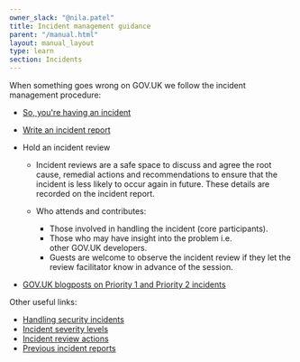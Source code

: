 ```yaml
---
owner_slack: "@nila.patel"
title: Incident management guidance
parent: "/manual.html"
layout: manual_layout
type: learn
section: Incidents
---
```


When something goes wrong on GOV.UK we follow the incident management procedure:

- [So, you're having an incident](incident-what-to-do.html)
- [Write an incident report](incident-reports.html)
- Hold an incident review
  - Incident reviews are a safe space to discuss and agree the root cause, remedial actions and recommendations to ensure that the incident is less likely to occur again in future. These details are recorded on the incident report.

  - Who attends and contributes:
    - Those involved in handling the incident (core participants). 
    - Those who may have insight into the problem i.e. other GOV.UK developers.
    - Guests are welcome to observe the incident review if they let the review facilitator know in advance of the session.

- [GOV.UK blogposts on Priority 1 and Priority 2 incidents](https://insidegovuk.blog.gov.uk/category/incident-reports/)

Other useful links:

- [Handling security incidents](https://docs.google.com/document/d/1ty12B5eBWB9YSfnD9xY1mr5rtTQxdNxRdmEGgibilN0/edit?usp=sharing)
- [Incident severity levels](https://gov-uk.atlassian.net/wiki/spaces/PLOPS/pages/64487471/Incident+severity+levels)
- [Incident review actions](https://trello.com/b/O8vBQOLX/govuk-incident-review-actions)
- [Previous incident reports](https://drive.google.com/drive/u/0/folders/0B91nK-3hxT2eUXpITmhGUF9FMFk?ogsrc=32)
